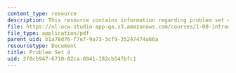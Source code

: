```yaml
---
content_type: resource
description: This resource contains information regarding problem set 4.
file: https://ol-ocw-studio-app-qa.s3.amazonaws.com/courses/1-00-introduction-to-computers-and-engineering-problem-solving-spring-2012/2f0cb947671082ca8941182cb54fbfc1_MIT1_00S12_PS_4.pdf
file_type: application/pdf
parent_uid: b1a78d76-f7e7-9a73-3cf9-35247474a66a
resourcetype: Document
title: Problem Set 4
uid: 2f0cb947-6710-82ca-8941-182cb54fbfc1
---
```

